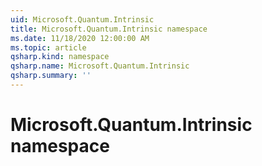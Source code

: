 ```yaml
---
uid: Microsoft.Quantum.Intrinsic
title: Microsoft.Quantum.Intrinsic namespace
ms.date: 11/18/2020 12:00:00 AM
ms.topic: article
qsharp.kind: namespace
qsharp.name: Microsoft.Quantum.Intrinsic
qsharp.summary: ''
---
```


# Microsoft.Quantum.Intrinsic namespace



